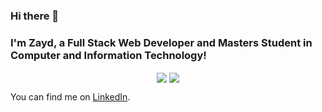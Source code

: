 ### Hi there 👋
### I'm Zayd, a Full Stack Web Developer and Masters Student in Computer and Information Technology!

<p align="center">
<img align="center" src="https://github-readme-stats.vercel.app/api/?username=zahmed10&&show_icons=true&theme=dark&layout=compact" />
<img align="center" src="https://github-readme-stats.vercel.app/api/top-langs/?username=zahmed10&&show_icons=true&theme=dark&layout=compact" />
</p>

<!-- Actual text -->

You can find me on [LinkedIn][3].

<!-- Icons -->

[3.2]: https://raw.githubusercontent.com/MartinHeinz/MartinHeinz/master/linkedin-3-16.png (LinkedIn icon without padding)

<!-- Links to your social media accounts -->

[3]: https://www.linkedin.com/in/za614


<!--
**zahmed10/zahmed10** is a ✨ _special_ ✨ repository because its `README.md` (this file) appears on your GitHub profile.

Here are some ideas to get you started:

- 🔭 I’m currently working on ...
- 🌱 I’m currently learning ...
- 👯 I’m looking to collaborate on ...
- 🤔 I’m looking for help with ...
- 💬 Ask me about ...
- 📫 How to reach me: ...
- 😄 Pronouns: ...
- ⚡ Fun fact: ...
-->
